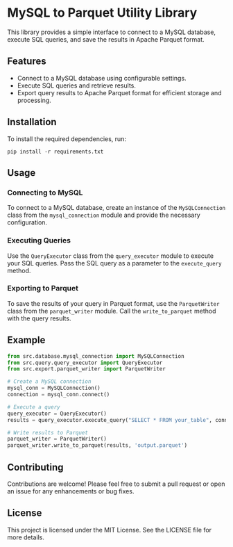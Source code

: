 # MySQL to Parquet Utility Library

This library provides a simple interface to connect to a MySQL database, execute SQL queries, and save the results in Apache Parquet format.

## Features

- Connect to a MySQL database using configurable settings.
- Execute SQL queries and retrieve results.
- Export query results to Apache Parquet format for efficient storage and processing.

## Installation

To install the required dependencies, run:

```
pip install -r requirements.txt
```

## Usage

### Connecting to MySQL

To connect to a MySQL database, create an instance of the `MySQLConnection` class from the `mysql_connection` module and provide the necessary configuration.

### Executing Queries

Use the `QueryExecutor` class from the `query_executor` module to execute your SQL queries. Pass the SQL query as a parameter to the `execute_query` method.

### Exporting to Parquet

To save the results of your query in Parquet format, use the `ParquetWriter` class from the `parquet_writer` module. Call the `write_to_parquet` method with the query results.

## Example

```python
from src.database.mysql_connection import MySQLConnection
from src.query.query_executor import QueryExecutor
from src.export.parquet_writer import ParquetWriter

# Create a MySQL connection
mysql_conn = MySQLConnection()
connection = mysql_conn.connect()

# Execute a query
query_executor = QueryExecutor()
results = query_executor.execute_query("SELECT * FROM your_table", connection)

# Write results to Parquet
parquet_writer = ParquetWriter()
parquet_writer.write_to_parquet(results, 'output.parquet')
```

## Contributing

Contributions are welcome! Please feel free to submit a pull request or open an issue for any enhancements or bug fixes.

## License

This project is licensed under the MIT License. See the LICENSE file for more details.